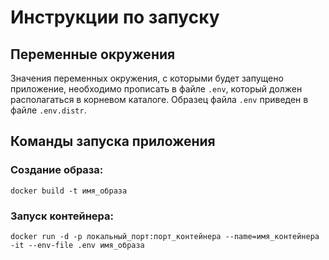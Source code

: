 # Инструкции по запуску

## Переменные окружения
Значения переменных окружения, с которыми будет запущено приложение, необходимо прописать в файле `.env`, который
должен располагаться в корневом каталоге. Образец файла `.env` приведен в файле `.env.distr`.

## Команды запуска приложения

### Создание образа:
`docker build -t имя_образа`

### Запуск контейнера:
`docker run -d -p локальный_порт:порт_контейнера --name=имя_контейнера -it --env-file .env имя_образа`
